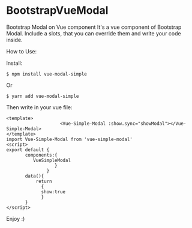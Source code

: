 # BootstrapVueModal



Bootstrap Modal on Vue component 
It's a vue component of Bootstrap Modal.
Include a slots, that you can override them and write your code inside.

How to Use:


Install:
```
$ npm install vue-modal-simple
```
Or
```
$ yarn add vue-modal-simple
```
Then write in your vue file:
```
<template>
                    <Vue-Simple-Modal :show.sync="showModal"></Vue-Simple-Modal>
</template>
import Vue-Simple-Modal from 'vue-simple-modal'
<script>
export default {
       components:{
          VueSimpleModal
                  }
               }
       data(){
           return
             {
             show:true
             }
       }
</script>
```
Enjoy :)


